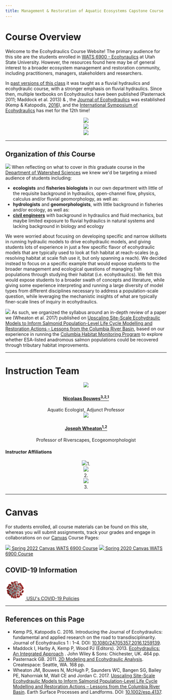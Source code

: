 ```yaml
---
title: Management & Restoration of Aquatic Ecosystems Capstone Course
---
```



# Course Overview

Welcome to the Ecohydraulics Course Website! The primary audience for this site are the students enrolled in [WATS 6900 - Ecohyraulics](https://usu.instructure.com/courses/580268) at Utah State University. However, the resources found here may be of general interest to a broader ecosystem management and restoration community, including practitioners, managers, stakeholders and researchers. 

In [past versions of this class](http://fluvial.joewheaton.org) it was taught as a fluvial hydraulics and ecohydraulic course, with a stronger emphasis on fluvial hydraulics. Since then, multiple textbooks on Ecohydraulics have been published (Pasternack 2011; Maddock et al. 2013) & , the [ Journal of Ecohydraulics](https://www.tandfonline.com/toc/tjoe20/current) was established (Kemp & Katopodis, [2016](https://doi.org/10.1080/24705357.2016.1259139)), and the [International Symposium of Ecohydraulics](https://symposium.inrae.fr/ise2020) has met for the 12th time! 

<div class="row small-up-2 medium-up-2 large-up-4" align="center">
  <div class="column column-block">
    <a href="https://books.google.com/books?id=Bl73vwEZFaMC"><img src="{{ site.baseurl }}/assets/images/covers/Ecohydraulics.png"></a>
  </div>
  <div class="column column-block">
    <a href="https://www.amazon.com/Modeling-Ecohydraulic-Analysis-Gregory-Pasternack/dp/1466320095"><img src="{{ site.baseurl }}/assets/images/covers/2DPasternack.png"></a>
  </div>
  <div class="column column-block">
    <a href="https://www.tandfonline.com/toc/tjoe20/current"><img src="{{ site.baseurl }}/assets/images/covers/JournalEcohydraulics.png"></a>
  </div>
</div>

------
## Organization of *this* Course
<a href="{{ site.baseurl }}/assets/images/pics/Scale.png"><img class="float-right" src="{{ site.baseurl }}/assets/images/pics/Scale200.png"></a>
When reflecting on what to cover in *this* graduate course in the [Department of Watershed Sciences](https://qcnr.usu.edu/wats/index) we knew we'd be targeting a mixed audience of students including:
- **ecologists** and **fisheries biologists** in our own department with little of the requisite background in hydraulics, open-channel flow, physics, calculus and/or fluvial geomorphology, as well as:
-  **hydrologists** and **geomorphologists**, with little background in fisheries and/or ecology, as well as:
-  **[civil engineers](https://engineering.usu.edu/cee/)** with background in hydraulics and fluid mechanics, but maybe limited exposure to fluvial hydraulics in natural systems and lacking background in biology and ecology

We were worried about focusing on developing specific and narrow skillsets  in running hydraulic models to drive ecohydraulic models, and giving students lots of experience in just a few specific flavor of ecohydraulic models that are typically used to look at fish habitat at reach-scales (e.g. resolving habitat at scale fish use it, but only spanning a reach). We decided instead to focus on a specific example that would expose students to the broader management and ecological questions of managing fish populations through studying their habitat (i.e. ecohydraulics). We felt this would expose students to a broader swath of concepts and literature, while giving some experience interpreting and running a large diversity of model types from different disciplines necessary to address a population-scale question, while leveraging the mechanistic insights of what are typically finer-scale lines of inquiry in ecohydraulics. 

<a href="https://www.researchgate.net/publication/314158662_Upscaling_Site-Scale_Ecohydraulic_Models_to_Inform_Salmonid_Population-Level_Life_Cycle_Modelling_and_Restoration_Actions_-_Lessons_from_the_Columbia_River_Basin_Upscaling_Ecohydraulic_Models"><img class="float-left" src="{{ site.baseurl }}/assets/images/covers/Wheaton2017.png"></a> As such, we organized the syllabus around an in-depth review of a paper we (Wheaton et al. 2017) published on [Upscaling Site-Scale Ecohydraulic Models to Inform Salmonid Population-Level Life Cycle Modelling and Restoration Actions – Lessons from the Columbia River Basin](https://www.researchgate.net/publication/314158662_Upscaling_Site-Scale_Ecohydraulic_Models_to_Inform_Salmonid_Population-Level_Life_Cycle_Modelling_and_Restoration_Actions_-_Lessons_from_the_Columbia_River_Basin_Upscaling_Ecohydraulic_Models), based on our experience in running the [Columbia Habitat Monitoring Program](http://champmonitoring.org) to explore whether ESA-listed anadromous salmon populations could be recovered through tributary habitat improvements.

-----
# Instruction Team

<div class="row small-up-2 medium-up-2 large-up-4" align="center">

  <div class="column column-block">
    <a href="https://www.researchgate.net/profile/Nick_Bouwes"><img src="{{ site.baseurl }}/assets/images/people/bouwes-round_1_orig.png"></a>
    <h4><a href="https://www.researchgate.net/profile/Nick_Bouwes">Nicolaas Bouwes<sup>3,2,1</sup></a></h4>
   Aquatic  Ecologist, Adjunct Professor
  </div>


  <div class="column column-block">
    <a href="https://www.researchgate.net/profile/Joseph_Wheaton"><img src="{{ site.baseurl }}/assets/images/people/Wheaton_round.png"></a>
    <h4><a href="https://www.researchgate.net/profile/Joseph_Wheaton">Joseph Wheaton<sup>1,2</sup></a></h4>
    Professor of Riverscapes, Ecogeomorphologist
  </div>

</div>

#### Instructor Affiliations

<div class="row small-up-2 medium-up-2 large-up-5" align="center">

  <div class="column column-block">
    <a href="https://qcnr.usu.edu/wats/index"><img src="{{ site.baseurl }}/assets/images/logos/USU.png"></a>1. 
  </div>

  <div class="column column-block">
	<a href="http://www.anabranchsolutions.com"><img src="{{ site.baseurl }}/assets/images/logos/anabranch.png"></a><br>2. 
  </div>

<div class="column column-block">
    <a href="https://www.eco-logical-research.com/"><img src="{{ site.baseurl }}/assets/images/logos/ELR.png"></a><br>3.
  </div>
</div>

-----
# Canvas 

For students enrolled, all course materials can be found on this site, whereas you will submit assignments, track your grades and engage in collaborations on our [Canvas](https://usu.instructure.com) Course Pages:

<div>
	<a class="hollow button" href="https://usu.instructure.com/courses/"><img src="{{ site.baseurl }}/assets/images/canvas_logo.png">  Spring  2022 Canvas WATS 6900 Course</a>
	<a class="hollow button" href="https://usu.instructure.com/courses/580268"><img src="{{ site.baseurl }}/assets/images/canvas_logo.png">  Spring  2020 Canvas WATS 6900 Course</a>  

</div>

## COVID-19  Information
<a class="hollow button" href="https://dps.usu.edu/emergency/COVID-19/"><img src="/assets/images/covid19-icon.png"> USU's COVID-19 Policies </a>



-----

## References on this Page

- Kemp PS, Katopodis C. 2016. Introducing the Journal of Ecohydraulics: fundamental and applied research on the road to transdisciplinarity. Journal of Ecohydraulics 1 : 1–4. DOI: [10.1080/24705357.2016.1259139](https://doi.org/10.1080/24705357.2016.1259139).
- Maddock I, Harby A, Kemp P, Wood PJ (Editors). 2013. [Ecohydraulics: An Integrated Approach](https://www.google.com/books/edition/Ecohydraulics/Bl73vwEZFaMC?hl=en&gbpv=0) . John Wiley & Sons: Chichester, UK. 464 pp.
- Pasternack GB. 2011. [2D Modeling and Ecohydraulic Analysis](https://www.amazon.com/Modeling-Ecohydraulic-Analysis-Gregory-Pasternack/dp/1466320095). Createspace: Seattle, WA. 168 pp.
- Wheaton JM, Bouwes N, McHugh P, Saunders WC, Bangen SG, Bailey PE, Nahorniak M, Wall CE and Jordan C. 2017.  [Upscaling Site-Scale Ecohydraulic Models to Inform Salmonid Population-Level Life Cycle Modelling and Restoration Actions – Lessons from the Columbia River Basin](https://www.researchgate.net/publication/314158662_Upscaling_Site-Scale_Ecohydraulic_Models_to_Inform_Salmonid_Population-Level_Life_Cycle_Modelling_and_Restoration_Actions_-_Lessons_from_the_Columbia_River_Basin_Upscaling_Ecohydraulic_Models). Earth Surface Processes and Landforms. DOI: [10.1002/esp.4137](https://dx.doi.org/10.1002/esp.4137).

